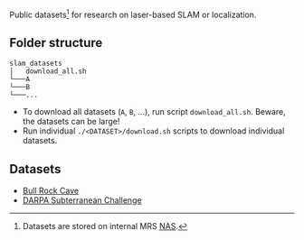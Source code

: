 Public datasets[^1] for research on laser-based SLAM or localization.

## Folder structure
```
slam_datasets
│   download_all.sh
└───A
└───B
└───...
```
- To download all datasets (`A`, `B`, ...), run script `download_all.sh`. Beware, the datasets can be large!
- Run individual `./<DATASET>/download.sh` scripts to download individual datasets.

## Datasets
- [Bull Rock Cave](./bull_rock_cave/README.md)
- [DARPA Subterranean Challenge](./descriptions/darpa_subt.md)

[^1]: Datasets are stored on internal MRS [NAS](https://nasmrs.felk.cvut.cz/index.php/apps/files/?dir=/shared/PERMANENT/slam_datasets&fileid=2620203).
